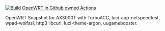 [![Build OpenWRT in Github owned Actions](https://github.com/aUsernameWoW/openwrt-vanilla-ax3000t/actions/workflows/build-openwrt.yml/badge.svg)](https://github.com/aUsernameWoW/openwrt-vanilla-ax3000t/actions/workflows/build-openwrt.yml)

OpenWRT Snapshot for AX3000T with TurboACC, luci-app-netspeedtest, wpad-wolfssl, http3 libcurl, luci-theme-argon, uugamebooster.

